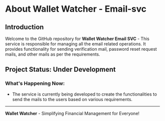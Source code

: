 # About Wallet Watcher - Email-svc
## Introduction
Welcome to the GitHub repository for **Wallet Watcher Email SVC** - This service is responsible for managing all the email related operations. It provides functionality for sending verification mail, password reset request mails, and other mails as per the requirements.
## Project Status: Under Development
### What's Happening Now:
- The service is currently being developed to create the functionalities to send the mails to the users based on various requirements.
---
**Wallet Watcher** - Simplifying Financial Management for Everyone!